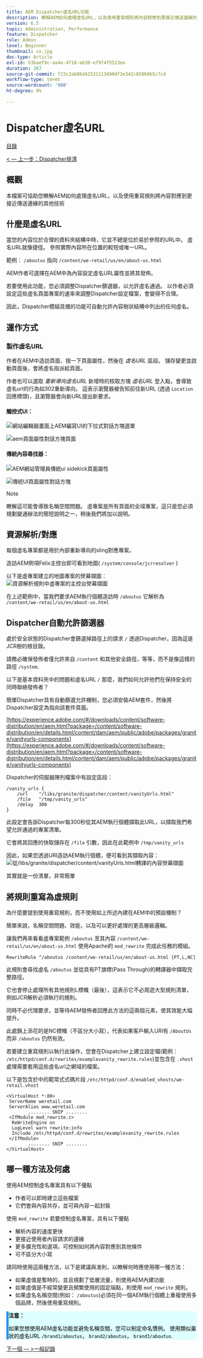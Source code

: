 ```yaml
---
title: AEM Dispatcher虛名URL功能
description: 瞭解AEM如何處理虛名URL，以及使用重寫規則將內容對應到更接近傳送邊緣的其他技術。
version: 6.5
topic: Administration, Performance
feature: Dispatcher
role: Admin
level: Beginner
thumbnail: xx.jpg
doc-type: Article
exl-id: 53baef9c-aa4e-4f18-ab30-ef9f4f5513ee
duration: 267
source-git-commit: f23c2ab86d42531113690df2e342c65060b5c7cd
workflow-type: tm+mt
source-wordcount: '988'
ht-degree: 0%

---
```


# Dispatcher虛名URL

[目錄](./overview.md)

[&lt; — 上一步：Dispatcher排清](./disp-flushing.md)

## 概觀

本檔案可協助您瞭解AEM如何處理虛名URL，以及使用重寫規則將內容對應到更接近傳送邊緣的其他技術

## 什麼是虛名URL

當您的內容位於合理的資料夾結構中時，它並不總是位於易於參照的URL中。 虛名URL就像捷徑。 參照實際內容所在位置的較短或唯一URL。

範例： `/aboutus` 指向 `/content/we-retail/us/en/about-us.html`

AEM作者可選擇在AEM中為內容設定虛名URL屬性並將其發佈。

若要使用此功能，您必須調整Dispatcher篩選器，以允許虛名通過。 以作者必須設定這些虛名頁面專案的速率來調整Dispatcher設定檔案，會變得不合理。

因此，Dispatcher模組具備的功能可自動允許內容樹狀結構中列出的任何虛名。


## 運作方式

### 製作虛名URL

作者在AEM中造訪頁面、按一下頁面屬性，然後在 _虛名URL_ 區段。 儲存變更並啟動頁面後，會將虛名指派給頁面。

作者也可以選取 _重新導向虛名URL_ 新增時的核取方塊 _虛名URL_ 登入點，會導致虛名url的行為如302重新導向。 這表示瀏覽器被告知前往新URL (透過 `Location` 回應標頭)，且瀏覽器會向新URL提出新要求。

#### 觸控式UI：

![網站編輯器畫面上AEM編寫UI的下拉式對話方塊選單](assets/disp-vanity-url/aem-page-properties-drop-down.png "aem-page-properties-drop-down")

![aem頁面屬性對話方塊頁面](assets/disp-vanity-url/aem-page-properties.png "aem-page-properties")

#### 傳統內容尋找器：

![AEM網站管理員傳統ui sidekick頁面屬性](assets/disp-vanity-url/aem-page-properties-sidekick.png "aem-page-properties-sidekick")

![傳統UI頁面屬性對話方塊](assets/disp-vanity-url/aem-page-properties-classic.png "aem-page-properties-classic")


>[!NOTE]
>
>瞭解這可能會導致名稱空間問題。 虛專案是所有頁面的全域專案，這只是您必須規劃變通辦法的簡短說明之一，稍後我們將加以說明。


## 資源解析/對應

每個虛名專案都是用於內部重新導向的sling對應專案。

造訪AEM例項Felix主控台即可看到地圖( `/system/console/jcrresolver` )

以下是虛專案建立的地圖專案的熒幕擷圖：
![資源解析規則中虛專案的主控台熒幕擷圖](assets/disp-vanity-url/vanity-resource-resolver-entry.png "虛名 — 資源 — 解析器 — 專案")

在上述範例中，當我們要求AEM執行個體造訪時 `/aboutus` 它解析為 `/content/we-retail/us/en/about-us.html`

## Dispatcher自動允許篩選器

處於安全狀態的Dispatcher會篩選掉路徑上的請求 `/` 透過Dispatcher，因為這是JCR樹的根目錄。

請務必確保發佈者僅允許來自 `/content` 和其他安全路徑，等等，而不是像這樣的路徑 `/system`.

以下是基本資料夾中的問題和虛名URL `/` 那麼，我們如何允許他們在保持安全的同時聯絡發佈者？

簡單Dispatcher具有自動篩選允許機制，您必須安裝AEM套件，然後將Dispatcher設定為指向該套件頁面。

[https://experience.adobe.com/#/downloads/content/software-distribution/en/aem.html?package=/content/software-distribution/en/details.html/content/dam/aem/public/adobe/packages/granite/vanityurls-components](https://experience.adobe.com/#/downloads/content/software-distribution/en/aem.html?package=/content/software-distribution/en/details.html/content/dam/aem/public/adobe/packages/granite/vanityurls-components)

Dispatcher的伺服器陣列檔案中有設定區段：

```
/vanity_urls { 
    /url    "/libs/granite/dispatcher/content/vanityUrls.html" 
    /file   "/tmp/vanity_urls" 
    /delay  300 
}
```

此設定會告訴Dispatcher每300秒從其AEM執行個體擷取此URL，以擷取我們希望允許通過的專案清單。

它會將其回應的快取儲存在 `/file` 引數，因此在此範例中 `/tmp/vanity_urls`

因此，如果您透過URI造訪AEM執行個體，便可看到其擷取內容：
![從/libs/granite/dispatcher/content/vanityUrls.html轉譯的內容熒幕擷圖](assets/disp-vanity-url/vanity-url-component.png "vanity-url-component")

其實就是一份清單，非常簡單

## 將規則重寫為虛規則

為什麼要提到使用重寫規則，而不使用如上所述內建在AEM中的預設機制？

簡單來說，名稱空間問題、效能，以及可以更好處理的更高層級邏輯。

讓我們再來看看虛專案範例 `/aboutus` 至其內容 `/content/we-retail/us/en/about-us.html` 使用Apache的 `mod_rewrite` 完成此任務的模組。

```
RewriteRule ^/aboutus /content/we-retail/us/en/about-us.html [PT,L,NC]
```

此規則會尋找虛名 `/aboutus` 並從具有PT旗標(Pass Through)的轉譯器中擷取完整路徑。

它也會停止處理所有其他規則L標幟（最後），這表示它不必周遊大型規則清單，例如JCR解析必須執行的規則。

同時不必代理要求，並等待AEM發佈者回應此方法的這兩個元素，使其效能大幅提升。

此處錦上添花的是NC標幟（不區分大小寫），代表如果客戶輸入URI有 `/AboutUs` 而非 `/aboutus` 仍然有效。

若要建立重寫規則以執行此操作，您會在Dispatcher上建立設定檔(範例： `/etc/httpd/conf.d/rewrites/examplevanity_rewrite.rules`)並包含在 `.vhost` 處理需要套用這些虛名url之網域的檔案。

以下是包含於中的範常式式碼片段 `/etc/httpd/conf.d/enabled_vhosts/we-retail.vhost`

```
<VirtualHost *:80> 
 ServerName weretail.com 
 ServerAlias www.weretail.com 
        ........ SNIP ........ 
 <IfModule mod_rewrite.c> 
  ReWriteEngine on 
  LogLevel warn rewrite:info 
  Include /etc/httpd/conf.d/rewrites/examplevanity_rewrite.rules 
 </IfModule> 
        ........ SNIP ........ 
</VirtualHost>
```

## 哪一種方法及何處

使用AEM控制虛名專案具有以下優點

- 作者可以即時建立這些檔案
- 它們會與內容共存，並可與內容一起封裝

使用 `mod_rewrite` 若要控制虛名專案，具有以下優點

- 解析內容的速度更快
- 更接近使用者內容請求的邊緣
- 更多擴充性和選項，可控制如何將內容對應到其他條件
- 可不區分大小寫

請同時使用這兩種方法，以下是建議與准則，以瞭解何時應使用哪一種方法：

- 如果虛值是暫時的，並且規劃了低層流量，則使用AEM內建功能
- 如果虛值是不經常變更且頻繁使用的固定端點，則使用 `mod_rewrite` 規則。
- 如果虛名名稱空間(例如： `/aboutus`)必須在同一個AEM執行個體上重複使用多個品牌，然後使用重寫規則。

<div style="color: #000;border-left: 6px solid #2196F3;background-color:#ddffff;"><b>注意：</b>

如果您想使用AEM虛名功能並避免名稱空間，您可以制定命名慣例。 使用類似巢狀的虛名URL `/brand1/aboutus`， `brand2/aboutus`， `brand3/aboutus`.
</div>

[下一個 — >一般記錄](./common-logs.md)

